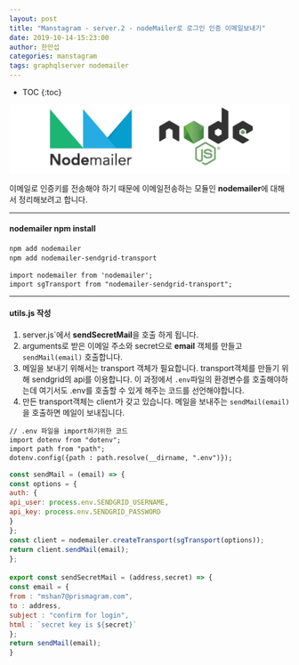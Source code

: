 ```yaml
---
layout: post
title: "Manstagram - server.2 - nodeMailer로 로그인 인증 이메일보내기"
date: 2019-10-14-15:23:00
author: 한만섭
categories: manstagram
tags: graphqlserver nodemailer
---
```




* TOC
{:toc}


![image](img/66882445-69150a00-f005-11e9-8bbe-ed5f08a8b152.png)

이메일로 인증키를 전송해야 하기 때문에 이메일전송하는 모듈인 **nodemailer**에 대해서 정리해보려고 합니다.

------



#### nodemailer npm install 

```bash
npm add nodemailer
npm add nodemailer-sendgrid-transport
```

```
import nodemailer from 'nodemailer';
import sgTransport from "nodemailer-sendgrid-transport";
```

***



#### utils.js 작성

1. server.js`에서 **sendSecretMail**을 호출 하게 됩니다.
2. arguments로 받은 이메일 주소와 secret으로 **email** 객체를 만들고 `sendMail(email)` 호출합니다.
3. 메일을 보내기 위해서는 transport 객체가 필요합니다. transport객체를 만들기 위해 sendgrid의 api를 이용합니다. 이 과정에서 `.env`파일의
   환경변수를 호출해야하는데 여기서도 .env를 호출할 수 있게 해주는 코드를 선언해야합니다.
4. 만든 transport객체는 client가 갖고 있습니다. 메일을 보내주는 `sendMail(email)`을 호출하면 메일이 보내집니다.

```
// .env 파일을 import하기위한 코드
import dotenv from "dotenv";
import path from "path";
dotenv.config({path : path.resolve(__dirname, ".env")});
```



```js
const sendMail = (email) => {
const options = {
auth: {
api_user: process.env.SENDGRID_USERNAME,
api_key: process.env.SENDGRID_PASSWORD
}
};
const client = nodemailer.createTransport(sgTransport(options));
return client.sendMail(email);
};

export const sendSecretMail = (address,secret) => {
const email = {
from : "mshan7@prismagram.com",
to : address,
subject : "confirm for login",
html : `secret key is ${secret}`
};
return sendMail(email);
}
```

